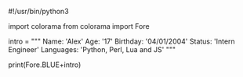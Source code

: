 #!/usr/bin/python3

import colorama
from colorama import Fore
 

intro = """
Name: 'Alex'
Age: '17'
Birthday: '04/01/2004'
Status: 'Intern Engineer'
Languages: 'Python, Perl, Lua and JS'
"""

print(Fore.BLUE+intro)
